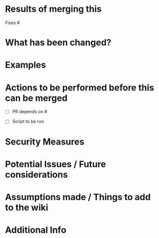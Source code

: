 # Results of merging this
<!-- Link the corresponding issue number  -->
Fixes #


# What has been changed?
<!-- Provide an overview of the changes you made, and how you approached it.  -->


# Examples
<!-- Show some before and after examples. Could e.g. be screenshots, prints, logs etc etc -->


# Actions to be performed before this can be merged
<!-- Think of other PR's, scripts etc etc (delete te options which don't apply, and leave the checkbox open because it will be filled by the reviewer) -->
- [ ] PR depends on #
- [ ] Script to be run


# Security Measures
<!-- Which security measures did you take when developing? Think of exception handling, logging etc -->


# Potential Issues / Future considerations
<!--  Did you encounter anything that could potentially cause problems in the future? Or how could this PR be improved in the future?-->


# Assumptions made / Things to add to the wiki
<!-- Did you make any assumptions during this development? Certain flows or logic? This could be quite broad, but it's
 very crucial to avoid misconceptions regarding the working of the engine --> 

# Additional Info
<!-- Write anything here that wasn't mentioned above -->